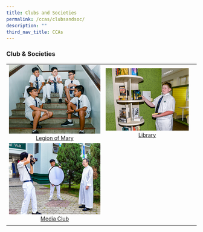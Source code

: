 ```yaml
---
title: Clubs and Societies
permalink: /ccas/clubsandsoc/
description: ""
third_nav_title: CCAs
---
```

###  **Club &amp; Societies**

|  |  |  |
|:---:|:---:|:---:|
|<a href="/cca/Clubs-and-Societies/legion-of-mary/"><img style="width:400px; aspect-ratio: 4/3" src="/images/2022_Migration/legion%20of%20mary.jpg"></a>[Legion of Mary](/cca/Clubs-and-Societies/legion-of-mary/) | <a href="/cca/Clubs-and-Societies/library/"><img style="width:400px; aspect-ratio: 4/3" src="/images/2022_Migration/Library.jpg"></a>[Library](/cca/Clubs-and-Societies/library/) | 
<a href="/cca/Clubs-and-Societies/media-club/"><img style="width:400px; aspect-ratio: 4/34/3" src="/images/2022_Migration/media%20and%20design.jpg">Media Club</a> |
||||
